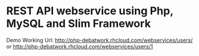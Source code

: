 # REST API webservice using Php, MySQL and Slim Framework
Demo Working Url: http://php-debatwork.rhcloud.com/webservices/users/ or http://php-debatwork.rhcloud.com/webservices/users/1
